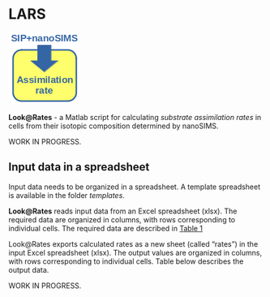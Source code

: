 # LARS

<img src="man/figures/LARS-logo.png">

**Look@Rates** - a Matlab script for calculating *substrate assimilation rates* in cells from their isotopic composition determined by nanoSIMS.


WORK IN PROGRESS.

## Input data in a spreadsheet

Input data needs to be organized in a spreadsheet. A template spreadsheet is available in the folder *templates*.

**Look@Rates** reads input data from an Excel spreadsheet (xlsx). The required data are organized in columns, with rows corresponding to individual cells. The required data are described in [Table 1](man/figures/LARS_input_data_format.docx)

Look@Rates exports calculated rates as a new sheet (called “rates”) in the input Excel spreadsheet (xlsx). The output values are organized in columns, with rows corresponding to individual cells. Table below describes the output data. 


WORK IN PROGRESS.